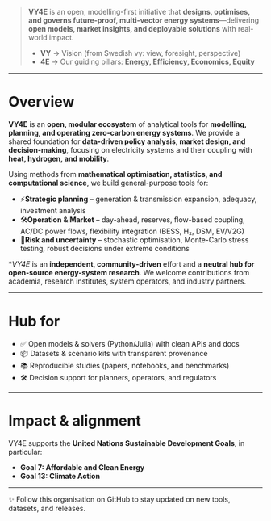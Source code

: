 >**VY4E** is an open, modelling-first initiative that **designs, optimises, and governs future-proof, multi-vector energy systems**—delivering **open models, market insights, and deployable solutions** with real-world impact.
>- **VY** → Vision (from Swedish vy: view, foresight, perspective)
>- **4E** → Our guiding pillars: **Energy, Efficiency, Economics, Equity**
---

# Overview
**VY4E** is an **open, modular ecosystem** of analytical tools for **modelling, planning, and operating zero-carbon energy systems**.
We provide a shared foundation for **data-driven policy analysis, market design, and decision-making**, focusing on electricity systems and their coupling with **heat, hydrogen, and mobility**.

Using methods from **mathematical optimisation, statistics, and computational science**, we build general-purpose tools for:  

- ⚡**Strategic planning** – generation & transmission expansion, adequacy, investment analysis
- 🛠**Operation & Market** – day-ahead, reserves, flow-based coupling, AC/DC power flows, flexibility integration (BESS, H₂, DSM, EV/V2G)  
- 🎲**Risk and uncertainty** – stochastic optimisation, Monte-Carlo stress testing, robust decisions under extreme conditions

**VY4E* is an **independent, community-driven** effort and a **neutral hub for open-source energy-system research**.
We welcome contributions from academia, research institutes, system operators, and industry partners.

---

# Hub for
- ✅ Open models & solvers (Python/Julia) with clean APIs and docs
- 📦 Datasets & scenario kits with transparent provenance
- 📚 Reproducible studies (papers, notebooks, and benchmarks)
- 🛠️ Decision support for planners, operators, and regulators

---

# Impact & alignment
VY4E supports the **United Nations Sustainable Development Goals**, in particular:  
- **Goal 7: Affordable and Clean Energy**  
- **Goal 13: Climate Action**  

---

✨ Follow this organisation on GitHub to stay updated on new tools, datasets, and releases.  
